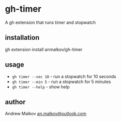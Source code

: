 # gh-timer

A gh extension that runs timer and stopwatch

## installation

gh extension install anmalkov/gh-timer

## usage

- `gh timer --sec 10` - run a stopwatch for 10 seconds
- `gh timer --min 5` - run a stopwatch for 5 minutes
- `gh timer --help` - show help

## author

Andrew Malkov <an.malkov@outlook.com>
